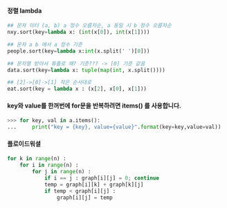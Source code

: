 #### 정렬 lambda
```python
## 문자 이터 (a, b) a 정수 오름차순, a 동일 시 b 정수 오름차순
nxy.sort(key=lambda x: (int(x[0]), int(x[1])))

## 문자 a b 에서 a 정수 기준
people.sort(key=lambda x:int(x.split(' ')[0]))

## 문자열 받아서 튜플로 왜? 기준??? -> [0] 기준 같음
data.sort(key=lambda x: tuple(map(int, x.split())))

## [2]->[0]->[1] 작은 순서대로 
eat.sort(key = lambda x : (x[2], x[0], x[1]))
```

#### key와 value를 한꺼번에 for문을 반복하려면 items() 를 사용합니다.
```python
>>> for key, val in a.items():
...     print("key = {key}, value={value}".format(key=key,value=val))
```

#### 플로이드워셜
```python
for k in range(n) :
    for i in range(n) :
        for j in range(n) :
            if i == j : graph[i][j] = 0; continue
            temp = graph[i][k] + graph[k][j]
            if temp < graph[i][j] :
                graph[i][j] = temp
```
